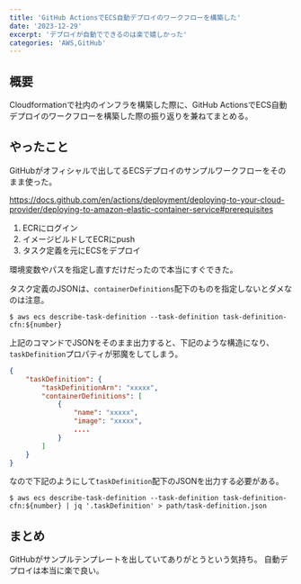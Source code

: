 ```yaml
---
title: 'GitHub ActionsでECS自動デプロイのワークフローを構築した'
date: '2023-12-29'
excerpt: 'デプロイが自動でできるのは楽で嬉しかった'
categories: 'AWS,GitHub'
---
```


## 概要

Cloudformationで社内のインフラを構築した際に、GitHub ActionsでECS自動デプロイのワークフローを構築した際の振り返りを兼ねてまとめる。

## やったこと

GitHubがオフィシャルで出してるECSデプロイのサンプルワークフローをそのまま使った。

https://docs.github.com/en/actions/deployment/deploying-to-your-cloud-provider/deploying-to-amazon-elastic-container-service#prerequisites

1. ECRにログイン
2. イメージビルドしてECRにpush
3. タスク定義を元にECSをデプロイ

環境変数やパスを指定し直すだけだったので本当にすぐできた。

タスク定義のJSONは、`containerDefinitions`配下のものを指定しないとダメなのは注意。

```plaintext
$ aws ecs describe-task-definition --task-definition task-definition-cfn:${number}
```

上記のコマンドでJSONをそのまま出力すると、下記のような構造になり、`taskDefinition`プロパティが邪魔をしてしまう。

```json
{
    "taskDefinition": {
        "taskDefinitionArn": "xxxxx",
        "containerDefinitions": [
            {
                "name": "xxxxx",
                "image": "xxxxx",
                ....
            }
        ]
    }
}
```

なので下記のようにして`taskDefinition`配下のJSONを出力する必要がある。


```plaintext
$ aws ecs describe-task-definition --task-definition task-definition-cfn:${number} | jq '.taskDefinition' > path/task-definition.json
```

## まとめ

GitHubがサンプルテンプレートを出していてありがとうという気持ち。
自動デプロイは本当に楽で良い。
